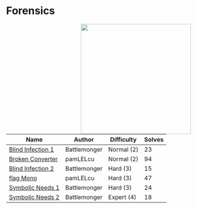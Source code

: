 # Forensics

<img src="https://files.catbox.moe/lkdane.svg" align="right" width=300>

| Name                                  | Author       | Difficulty | Solves |
|---------------------------------------|--------------|------------|--------|
| [Blind Infection 1](blind-infection/) | Battlemonger | Normal (2) | 23     |
| [Broken Converter](broken-converter/) | pamLELcu     | Normal (2) | 94     |
| [Blind Infection 2](blind-infection/) | Battlemonger | Hard (3)   | 15     |
| [flag Mono](flag-mono/)               | pamLELcu     | Hard (3)   | 47     |
| [Symbolic Needs 1](symbolic-needs/)   | Battlemonger | Hard (3)   | 24     |
| [Symbolic Needs 2](symbolic-needs/)   | Battlemonger | Expert (4) | 18     |
